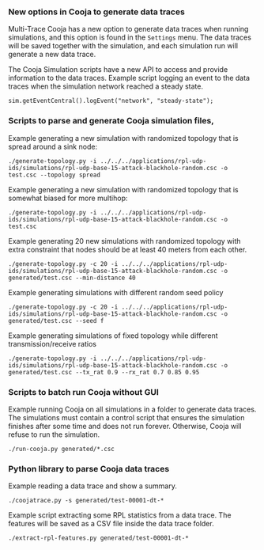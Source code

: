 ### New options in Cooja to generate data traces

Multi-Trace Cooja has a new option to generate data traces when running simulations, and this option is found in the
`Settings` menu. The data traces will be saved together with the simulation, and each simulation run will generate a
new data trace.

The Cooja Simulation scripts have a new API to access and provide information to the data traces. Example script
logging an event to the data traces when the simulation network reached a steady state.

```
sim.getEventCentral().logEvent("network", "steady-state");
```

### Scripts to parse and generate Cooja simulation files,

Example generating a new simulation with randomized topology that is spread around
a sink node:
```
./generate-topology.py -i ../../../applications/rpl-udp-ids/simulations/rpl-udp-base-15-attack-blackhole-random.csc -o test.csc --topology spread
```

Example generating a new simulation with randomized topology that is
somewhat biased for more multihop:
```
./generate-topology.py -i ../../../applications/rpl-udp-ids/simulations/rpl-udp-base-15-attack-blackhole-random.csc -o test.csc
```

Example generating 20 new simulations with randomized topology with extra
constraint that nodes should be at least 40 meters from each other.
```
./generate-topology.py -c 20 -i ../../../applications/rpl-udp-ids/simulations/rpl-udp-base-15-attack-blackhole-random.csc -o generated/test.csc --min-distance 40
```

Example generating simulations with different random seed policy
```
./generate-topology.py -c 20 -i ../../../applications/rpl-udp-ids/simulations/rpl-udp-base-15-attack-blackhole-random.csc -o generated/test.csc --seed f
```

Example generating simulations of fixed topology while different transmission/receive ratios
```
./generate-topology.py -i ../../../applications/rpl-udp-ids/simulations/rpl-udp-base-15-attack-blackhole-random.csc -o generated/test.csc --tx_rat 0.9 --rx_rat 0.7 0.85 0.95
```

### Scripts to batch run Cooja without GUI

Example running Cooja on all simulations in a folder to generate data traces. The simulations must contain a control
script that ensures the simulation finishes after some time and does not run forever. Otherwise, Cooja will refuse to
run the simulation.

```
./run-cooja.py generated/*.csc
```

### Python library to parse Cooja data traces

Example reading a data trace and show a summary.

```
./coojatrace.py -s generated/test-00001-dt-*
```

Example script extracting some RPL statistics from a data trace. The features will be saved as a CSV file inside
the data trace folder.

```
./extract-rpl-features.py generated/test-00001-dt-*
```
